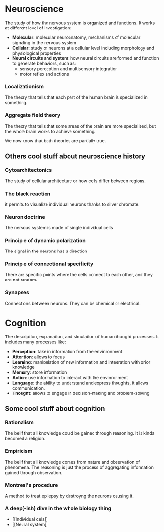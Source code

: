 # Neuroscience

The study of how the nervous system is organized and functions.
It works at different level of investigation:
- __Molecular__: molecular neuroanatomy, mechanisms of molecular signaling in the nervous system
- __Cellular__: study of neurons at a cellular level including morphology and physiological properties
- __Neural circuits and system__: how neural circuits are formed and function to generate behaviors, such as:
	- sensory perception and multisensory integration
	- motor reflex and actions

### Localizationism
The theory that tells that each part of the human brain is specialized in something.

### Aggregate field theory
The theory that tells that some areas of the brain are more specialized, but the whole brain works to achieve something.

We now know that both theories are partially true.

## Others cool stuff about neuroscience history

### Cytoarchitectonics 
The study of cellular architecture or how cells differ between regions.

### The black reaction
it permits to visualize individual neurons thanks to silver chromate.

### Neuron doctrine
The nervous system is made of single individual cells

### Principle of dynamic polarization
The signal in the neurons has a direction

### Principle of connectional specificity
There are specific points where the cells connect to each other, and they are not random.

### Synapses
Connections between neurons. They can be chemical or electrical.

# Cognition

The description, explanation, and simulation of human thought processes.
It includes many processes like:
- __Perception__: take in information from the envinronment
- __Attention__: allows to focus
- __Learning__: manipulation of new information and integration with prior knowledge
- __Memory__: store information
- __Action__: use information to interact with the envinronment
- __Language__: the ability to understand and express thoughts, it allows communication.
- __Thought__: allows to engage in decision-making and problem-solving


## Some cool stuff about cognition

### Rationalism 
The belif that all knowledge could be gained through reasoning. It is kinda becomed a religion.

### Empiricism
The belif that all knowledge comes from nature and observation of phenomena. The reasoning is just the process of aggregating information gained through observation.

### Montreal's procedure
A method to treat epilepsy by destroyng the neurons causing it.



### A deep(-ish) dive in the whole biology thing

- [[Individual cels]]
- [[Neural system]]